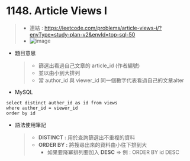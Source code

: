 # 1148. Article Views I
> *  連結 : https://leetcode.com/problems/article-views-i/?envType=study-plan-v2&envId=top-sql-50
> *  ![image](https://github.com/Ricky7737/LeetCodeSQLPractise/assets/58324475/ff4646ef-6981-420c-9846-bde81f6c9e61)  

* 題目意思
  > * 篩選出看過自己文章的 article_id (作者編號)
  > * 並以由小到大排列
  > * 當 author_id 與 viewer_id 同一個數字代表看過自己的文章alter
* MySQL
```
select distinct auther_id as id from views
where auther_id = viewer_id
order by id
```

* 語法使用筆記
  > * **DISTINCT :** 用於查詢篩選出不重複的資料
  > * **ORDER BY :** 將搜尋出來的資料由小往下排到大
  >     * 如果要降冪排列要加入 **DESC** => 例 : ORDER BY id DESC   


